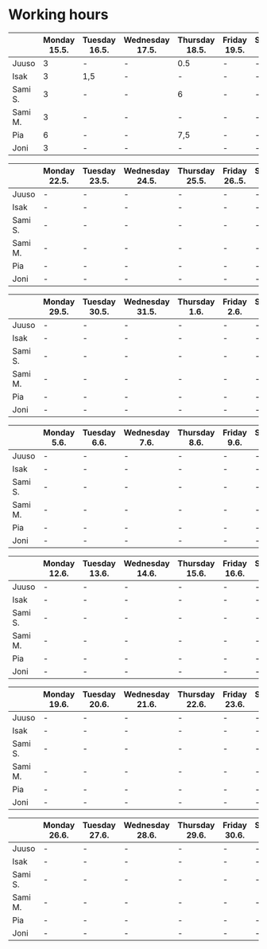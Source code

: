 # Working hours

|         | Monday 15.5. | Tuesday 16.5. | Wednesday 17.5. | Thursday 18.5. | Friday 19.5. | Saturday 20.5. | Sunday 21.5. | **Total** |
| ------- | ------------ | ------------- | --------------- | -------------- | ------------ | -------------- | ------------ | --------- |
| Juuso   | 3            | -             | -               | 0.5            | -            | -              | -            | -         |
| Isak    | 3            | 1,5           | -               | -              | -            | -              | -            | -         |
| Sami S. | 3            | -             | -               | 6              | -            | -              | -            | -         |
| Sami M. | 3            | -             | -               | -              | -            | -              | -            | -         |
| Pia     | 6            | -             | -               | 7,5            | -            | -              | -            | -         |
| Joni    | 3            | -             | -               | -              | -            | -              | -            | -         |

|         | Monday 22.5. | Tuesday 23.5. | Wednesday 24.5. | Thursday 25.5. | Friday 26..5. | Saturday 27.5. | Sunday 28.5. | **Total** |
| ------- | ------------ | ------------- | --------------- | -------------- | ------------- | -------------- | ------------ | --------- |
| Juuso   | -            | -             | -               | -              | -             | -              | -            | -         |
| Isak    | -            | -             | -               | -              | -             | -              | -            | -         |
| Sami S. | -            | -             | -               | -              | -             | -              | -            | -         |
| Sami M. | -            | -             | -               | -              | -             | -              | -            | -         |
| Pia     | -            | -             | -               | -              | -             | -              | -            | -         |
| Joni    | -            | -             | -               | -              | -             | -              | -            | -         |

|         | Monday 29.5. | Tuesday 30.5. | Wednesday 31.5. | Thursday 1.6. | Friday 2.6. | Saturday 3.6. | Sunday 4.6. | **Total** |
| ------- | ------------ | ------------- | --------------- | ------------- | ----------- | ------------- | ----------- | --------- |
| Juuso   | -            | -             | -               | -             | -           | -             | -           | -         |
| Isak    | -            | -             | -               | -             | -           | -             | -           | -         |
| Sami S. | -            | -             | -               | -             | -           | -             | -           | -         |
| Sami M. | -            | -             | -               | -             | -           | -             | -           | -         |
| Pia     | -            | -             | -               | -             | -           | -             | -           | -         |
| Joni    | -            | -             | -               | -             | -           | -             | -           | -         |

|         | Monday 5.6. | Tuesday 6.6. | Wednesday 7.6. | Thursday 8.6. | Friday 9.6. | Saturday 10.6. | Sunday 11.6. | **Total** |
| ------- | ----------- | ------------ | -------------- | ------------- | ----------- | -------------- | ------------ | --------- |
| Juuso   | -           | -            | -              | -             | -           | -              | -            | -         |
| Isak    | -           | -            | -              | -             | -           | -              | -            | -         |
| Sami S. | -           | -            | -              | -             | -           | -              | -            | -         |
| Sami M. | -           | -            | -              | -             | -           | -              | -            | -         |
| Pia     | -           | -            | -              | -             | -           | -              | -            | -         |
| Joni    | -           | -            | -              | -             | -           | -              | -            | -         |

|         | Monday 12.6. | Tuesday 13.6. | Wednesday 14.6. | Thursday 15.6. | Friday 16.6. | Saturday 17.6. | Sunday 18.6. | **Total** |
| ------- | ------------ | ------------- | --------------- | -------------- | ------------ | -------------- | ------------ | --------- |
| Juuso   | -            | -             | -               | -              | -            | -              | -            | -         |
| Isak    | -            | -             | -               | -              | -            | -              | -            | -         |
| Sami S. | -            | -             | -               | -              | -            | -              | -            | -         |
| Sami M. | -            | -             | -               | -              | -            | -              | -            | -         |
| Pia     | -            | -             | -               | -              | -            | -              | -            | -         |
| Joni    | -            | -             | -               | -              | -            | -              | -            | -         |

|         | Monday 19.6. | Tuesday 20.6. | Wednesday 21.6. | Thursday 22.6. | Friday 23.6. | Saturday 24.6. | Sunday 25.6. | **Total** |
| ------- | ------------ | ------------- | --------------- | -------------- | ------------ | -------------- | ------------ | --------- |
| Juuso   | -            | -             | -               | -              | -            | -              | -            | -         |
| Isak    | -            | -             | -               | -              | -            | -              | -            | -         |
| Sami S. | -            | -             | -               | -              | -            | -              | -            | -         |
| Sami M. | -            | -             | -               | -              | -            | -              | -            | -         |
| Pia     | -            | -             | -               | -              | -            | -              | -            | -         |
| Joni    | -            | -             | -               | -              | -            | -              | -            | -         |

|         | Monday 26.6. | Tuesday 27.6. | Wednesday 28.6. | Thursday 29.6. | Friday 30.6. | Saturday 1.7. | Sunday 2.7. | Total |
| ------- | ------------ | ------------- | --------------- | -------------- | ------------ | ------------- | ----------- | ----- |
| Juuso   | -            | -             | -               | -              | -            | -             | -           | -     |
| Isak    | -            | -             | -               | -              | -            | -             | -           | -     |
| Sami S. | -            | -             | -               | -              | -            | -             | -           | -     |
| Sami M. | -            | -             | -               | -              | -            | -             | -           | -     |
| Pia     | -            | -             | -               | -              | -            | -             | -           | -     |
| Joni    | -            | -             | -               | -              | -            | -             | -           | -     |
